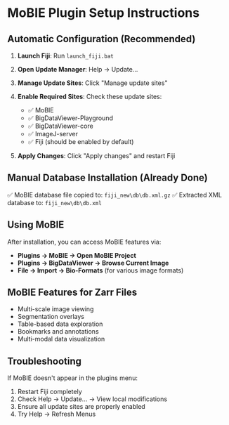 
# MoBIE Plugin Setup Instructions

## Automatic Configuration (Recommended)

1. **Launch Fiji**: Run `launch_fiji.bat`
2. **Open Update Manager**: Help → Update...
3. **Manage Update Sites**: Click "Manage update sites"
4. **Enable Required Sites**: Check these update sites:
   - ✅ MoBIE
   - ✅ BigDataViewer-Playground
   - ✅ BigDataViewer-core
   - ✅ ImageJ-server
   - ✅ Fiji (should be enabled by default)

5. **Apply Changes**: Click "Apply changes" and restart Fiji

## Manual Database Installation (Already Done)

✅ MoBIE database file copied to: `fiji_new\db\db.xml.gz`
✅ Extracted XML database to: `fiji_new\db\db.xml`

## Using MoBIE

After installation, you can access MoBIE features via:
- **Plugins → MoBIE → Open MoBIE Project**
- **Plugins → BigDataViewer → Browse Current Image**
- **File → Import → Bio-Formats** (for various image formats)

## MoBIE Features for Zarr Files

- Multi-scale image viewing
- Segmentation overlays
- Table-based data exploration
- Bookmarks and annotations
- Multi-modal data visualization

## Troubleshooting

If MoBIE doesn't appear in the plugins menu:
1. Restart Fiji completely
2. Check Help → Update... → View local modifications
3. Ensure all update sites are properly enabled
4. Try Help → Refresh Menus
